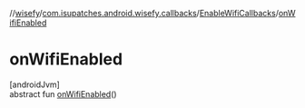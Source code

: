 //[wisefy](../../../index.md)/[com.isupatches.android.wisefy.callbacks](../index.md)/[EnableWifiCallbacks](index.md)/[onWifiEnabled](on-wifi-enabled.md)

# onWifiEnabled

[androidJvm]\
abstract fun [onWifiEnabled](on-wifi-enabled.md)()
